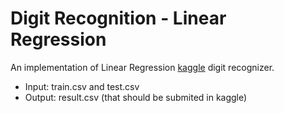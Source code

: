 # Digit Recognition - Linear Regression
An implementation of Linear Regression [kaggle](https://www.kaggle.com/c/digit-recognizer/submit) digit recognizer.

- Input: train.csv and test.csv
- Output: result.csv (that should be submited in kaggle)
